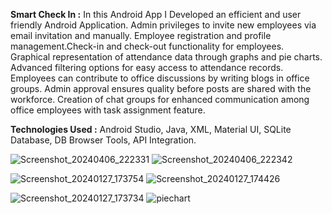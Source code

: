 **Smart Check In :** In this Android App I Developed an efficient and user friendly Android Application. Admin privileges to invite new employees via email invitation and manually. Employee registration and profile management.Check-in and check-out functionality for employees. Graphical representation of attendance data through graphs and pie charts. Advanced
filtering options for easy access to attendance records. Employees can contribute to office discussions by writing blogs in office groups. Admin approval ensures quality before posts are shared with the workforce. Creation of chat groups for enhanced communication among office employees with task assignment feature.

**Technologies Used :** Android Studio, Java, XML, Material UI, SQLite Database, DB Browser Tools, API Integration.

![Screenshot_20240406_222331](https://github.com/ShadmanShariar/SmartCheckIn_AndroidApp/assets/75669228/11dd4bdf-3d9c-4106-956a-b9427f53adc9)  ![Screenshot_20240406_222342](https://github.com/ShadmanShariar/SmartCheckIn_AndroidApp/assets/75669228/1f0ecb35-d16f-4226-8b03-6062623d4056)

![Screenshot_20240127_173754](https://github.com/ShadmanShariar/SmartCheckIn_AndroidApp/assets/75669228/9fcd0ee3-3f4c-4db2-a796-5346f70a4b52)  ![Screenshot_20240127_174426](https://github.com/ShadmanShariar/SmartCheckIn_AndroidApp/assets/75669228/a5e356bc-716b-47d5-af04-308512ea0103)

![Screenshot_20240127_173734](https://github.com/ShadmanShariar/SmartCheckIn_AndroidApp/assets/75669228/476d79b2-cc52-470e-8310-9e006bd2a908)  ![piechart](https://github.com/ShadmanShariar/SmartCheckIn_AndroidApp/assets/75669228/a1e08cdc-335c-4e31-893b-6a7710fb9881)

